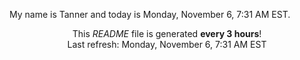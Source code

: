 My name is Tanner and today is Monday, November 6, 7:31 AM EST.

<p align="center">This <i>README</i> file is generated <b>every 3 hours</b>!</br>Last refresh: Monday, November 6, 7:31 AM EST<br /></p>
